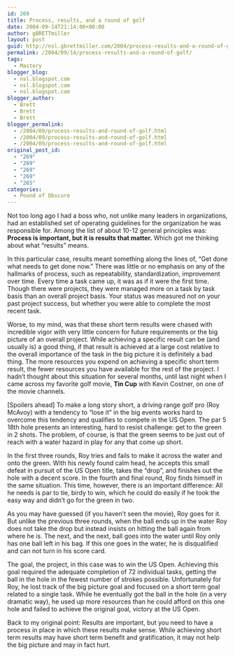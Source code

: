 ```yaml
---
id: 269
title: Process, results, and a round of golf
date: 2004-09-14T21:14:00+00:00
author: gBRETTmiller
layout: post
guid: http://nsl.gbrettmiller.com/2004/process-results-and-a-round-of-golf
permalink: /2004/09/14/process-results-and-a-round-of-golf/
tags:
  - Mastery
blogger_blog:
  - nsl.blogspot.com
  - nsl.blogspot.com
  - nsl.blogspot.com
blogger_author:
  - Brett
  - Brett
  - Brett
blogger_permalink:
  - /2004/09/process-results-and-round-of-golf.html
  - /2004/09/process-results-and-round-of-golf.html
  - /2004/09/process-results-and-round-of-golf.html
original_post_id:
  - "269"
  - "269"
  - "269"
  - "269"
  - "265"
categories:
  - Pound of Obscure
---
```

Not too long ago I had a boss who, not unlike many leaders in organizations, had an established set of operating guidelines for the organization he was responsible for. Among the list of about 10-12 general principles was: **Process is important, but it is results that matter.** Which got me thinking about what &#8220;results&#8221; means.

In this particular case, results meant something along the lines of, &#8220;Get done what needs to get done now.&#8221; There was little or no emphasis on any of the hallmarks of process, such as repeatability, standardization, improvement over time. Every time a task came up, it was as if it were the first time. Though there were projects, they were managed more on a task by task basis than an overall project basis. Your status was measured not on your past project success, but whether you were able to complete the most recent task. 

Worse, to my mind, was that these short term results were chased with incredible vigor with very little concern for future requirements or the big picture of an overall project. While achieving a specific result can be (and usually is) a good thing, if that result is achieved at a large cost relative to the overall importance of the task in the big picture it is definitely a bad thing. The more resources you expend on achieving a specific short term result, the fewer resources you have available for the rest of the project. I hadn&#8217;t thought about this situation for several months, until last night when I came across my favorite golf movie, **Tin Cup** with Kevin Costner, on one of the movie channels. 

[Spoilers ahead] To make a long story short, a driving range golf pro (Roy McAvoy) with a tendency to &#8220;lose it&#8221; in the big events works hard to overcome this tendency and qualifies to compete in the US Open. The par 5 18th hole presents an interesting, hard to resist challenge: get to the green in 2 shots. The problem, of course, is that the green seems to be just out of reach with a water hazard in play for any that come up short.

In the first three rounds, Roy tries and fails to make it across the water and onto the green. With his newly found calm head, he accepts this small defeat in pursuit of the US Open title, takes the &#8220;drop&#8221;, and finishes out the hole with a decent score. In the fourth and final round, Roy finds himself in the same situation. This time, however, there is an important difference: All he needs is par to tie, birdy to win, which he could do easily if he took the easy way and didn&#8217;t go for the green in two.

As you may have guessed (if you haven&#8217;t seen the movie), Roy goes for it. But unlike the previous three rounds, when the ball ends up in the water Roy does not take the drop but instead insists on hitting the ball again from where he is. The next, and the next, ball goes into the water until Roy only has one ball left in his bag. If this one goes in the water, he is disqualified and can not turn in his score card. 

The goal, the project, in this case was to win the US Open. Achieving this goal required the adequate completion of 72 individual tasks, getting the ball in the hole in the fewest number of strokes possible. Unfortunately for Roy, he lost track of the big picture goal and focused on a short term goal related to a single task. While he eventually got the ball in the hole (in a very dramatic way), he used up more resources than he could afford on this one hole and failed to achieve the original goal, victory at the US Open.

Back to my original point: Results are important, but you need to have a process in place in which these results make sense. While achieving short term results may have short term benefit and gratification, it may not help the big picture and may in fact hurt.